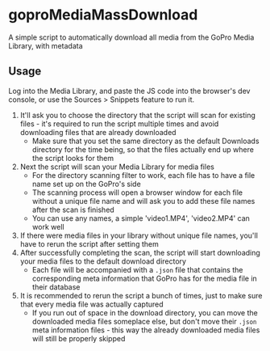 # goproMediaMassDownload
A simple script to automatically download all media from the GoPro Media Library, with metadata

## Usage
Log into the Media Library, and paste the JS code into the browser's dev console, or use the Sources > Snippets feature to run it.

1. It'll ask you to choose the directory that the script will scan for existing files - it's required to run the script multiple times and avoid downloading files that are already downloaded
   - Make sure that you set the same directory as the default Downloads directory for the time being, so that the files actually end up where the script looks for them
2. Next the script will scan your Media Library for media files
   - For the directory scanning filter to work, each file has to have a file name set up on the GoPro's side
   - The scanning process will open a browser window for each file without a unique file name and will ask you to add these file names after the scan is finished
   - You can use any names, a simple 'video1.MP4', 'video2.MP4' can work well
3. If there were media files in your library without unique file names, you'll have to rerun the script after setting them
4. After successfully completing the scan, the script will start downloading your media files to the default download directory
   - Each file will be accompanied with a `.json` file that contains the corresponding meta information that GoPro has for the media file in their database  
6. It is recommended to rerun the script a bunch of times, just to make sure that every media file was actually captured
   - If you run out of space in the download directory, you can move the downloaded media files someplace else, but don't move their `.json` meta information files - this way the already downloaded media files will still be properly skipped 
